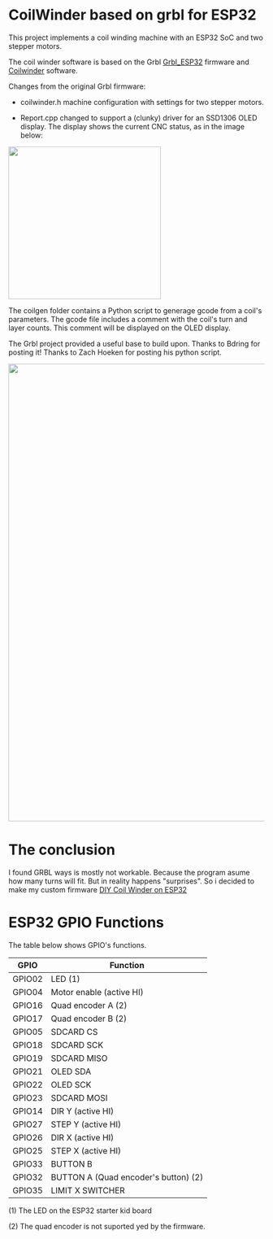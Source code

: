 # CoilWinder based on grbl for ESP32

This project implements a coil winding machine with an ESP32 SoC and two stepper motors.

The coil winder software is based on the Grbl [Grbl_ESP32](https://github.com/bdring/Grbl_Esp32) firmware and [Coilwinder](https://github.com/hoeken/Coilwinder) software.

Changes from the original Grbl firmware:

- coilwinder.h machine configuration with settings for two stepper motors.

- Report.cpp changed to support a (clunky) driver for an SSD1306 OLED display. The display shows the current CNC status, as in the image below:

<img src="https://github.com/hww/coil_winder_grbl_esp32/blob/main/doc/oled_display.jpg" width="300">

The coilgen folder contains a Python script to generage gcode from a coil's parameters. The gcode file
 includes a comment with the coil's turn and layer counts. This comment will be displayed on the OLED display.

The Grbl project provided a useful base to build upon. Thanks to Bdring for posting it! Thanks to Zach Hoeken for posting his python script.


<img src="https://github.com/hww/coil_winder_grbl_esp32/blob/main/doc/coil_winder_photo_1.jpg" width="900">

# The conclusion

I found GRBL ways is mostly not workable. Because the program asume how many turns will fit. But in reality happens "surprises". So i decided to make my custom firmware [DIY Coil Winder on ESP32](https://github.com/hww/coilwinder_esp32)

# ESP32 GPIO Functions   

The table below shows GPIO's functions.

| GPIO | Function |
|--------|--------------------------|
| GPIO02 | LED (1) |
| GPIO04 | Motor enable (active HI) |
| GPIO16 | Quad encoder A (2) |
| GPIO17 | Quad encoder B (2) |
| GPIO05 | SDCARD CS |
| GPIO18 | SDCARD SCK |
| GPIO19 | SDCARD MISO |
| GPIO21 | OLED SDA |
| GPIO22 | OLED SCK |
| GPIO23 | SDCARD MOSI |
| GPIO14 | DIR Y (active HI) |
| GPIO27 | STEP Y (active HI) |
| GPIO26 | DIR X (active HI) |
| GPIO25 | STEP X (active HI) |
| GPIO33 | BUTTON B |
| GPIO32 | BUTTON A (Quad encoder's button) (2) |
| GPIO35 | LIMIT X SWITCHER |

(1) The LED on the ESP32 starter kid board

(2) The quad encoder is not suported yed by the firmware. 
        
        
        

